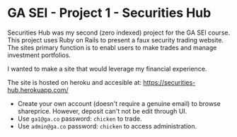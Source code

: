 # GA SEI - Project 1 - Securities Hub

Securities Hub was my second (zero indexed) project for the GA SEI course.
This project uses Ruby on Rails to present a faux security trading website.
The sites primary function is to enabl users to make trades and manage investment portfolios.

I wanted to make a site that would leverage my financial experience.

The site is hosted on heroku and accesible at: <https://securities-hub.herokuapp.com/>

- Create your own account (doesn't require a genuine email) to browse shareprice. However, deposit can't not be edit through UI.
- Use `ga1@ga.co` password: `chicken` to trade.
- Use `admin@ga.co` password: `chicken` to access administration.





